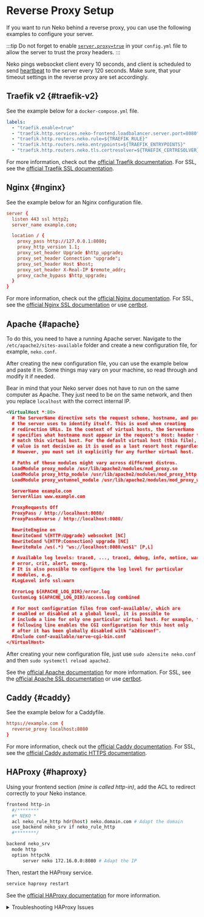 # Reverse Proxy Setup

If you want to run Neko behind a reverse proxy, you can use the following examples to configure your server.

:::tip
Do not forget to enable [`server.proxy=true`](/docs/v3/configuration#server.proxy) in your `config.yml` file to allow the server to trust the proxy headers.
:::

Neko pings websocket client every 10 seconds, and client is scheduled to send [heartbeat](/docs/v3/configuration#session.heartbeat_interval) to the server every 120 seconds. Make sure, that your timeout settings in the reverse proxy are set accordingly.

## Traefik v2 {#traefik-v2}

See the example below for a `docker-compose.yml` file.

```yaml title="docker-compose.yml"
labels:
  - "traefik.enable=true"
  - "traefik.http.services.neko-frontend.loadbalancer.server.port=8080"
  - "traefik.http.routers.neko.rule=${TRAEFIK_RULE}"
  - "traefik.http.routers.neko.entrypoints=${TRAEFIK_ENTRYPOINTS}"
  - "traefik.http.routers.neko.tls.certresolver=${TRAEFIK_CERTRESOLVER}"
```

For more information, check out the [official Traefik documentation](https://doc.traefik.io/traefik/v2.0/routing/routers/). For SSL, see the [official Traefik SSL documentation](https://doc.traefik.io/traefik/v2.0/https/acme/).

## Nginx {#nginx}

See the example below for an Nginx configuration file.

```conf title="/etc/nginx/sites-available/neko.conf"
server {
  listen 443 ssl http2;
  server_name example.com;

  location / {
    proxy_pass http://127.0.0.1:8080;
    proxy_http_version 1.1;
    proxy_set_header Upgrade $http_upgrade;
    proxy_set_header Connection "upgrade";
    proxy_set_header Host $host;
    proxy_set_header X-Real-IP $remote_addr;
    proxy_cache_bypass $http_upgrade;
  }
}
```

For more information, check out the [official Nginx documentation](https://nginx.org/en/docs/beginners_guide.html). For SSL, see the [official Nginx SSL documentation](https://nginx.org/en/docs/http/configuring_https_servers.html) or use [certbot](https://certbot.eff.org/instructions?ws=nginx&os=ubuntufocal).

## Apache {#apache}

To do this, you need to have a running Apache server. Navigate to the `/etc/apache2/sites-available` folder and create a new configuration file, for example, `neko.conf`.

After creating the new configuration file, you can use the example below and paste it in. Some things may vary on your machine, so read through and modify it if needed.

Bear in mind that your Neko server does not have to run on the same computer as Apache. They just need to be on the same network, and then you replace `localhost` with the correct internal IP.

```xml title="/etc/apache2/sites-available/neko.conf"
<VirtualHost *:80>
  # The ServerName directive sets the request scheme, hostname, and port that
  # the server uses to identify itself. This is used when creating
  # redirection URLs. In the context of virtual hosts, the ServerName
  # specifies what hostname must appear in the request's Host: header to
  # match this virtual host. For the default virtual host (this file), this
  # value is not decisive as it is used as a last resort host regardless.
  # However, you must set it explicitly for any further virtual host.

  # Paths of these modules might vary across different distros.
  LoadModule proxy_module /usr/lib/apache2/modules/mod_proxy.so
  LoadModule proxy_http_module /usr/lib/apache2/modules/mod_proxy_http.so
  LoadModule proxy_wstunnel_module /usr/lib/apache2/modules/mod_proxy_wstunnel.so

  ServerName example.com
  ServerAlias www.example.com

  ProxyRequests Off
  ProxyPass / http://localhost:8080/
  ProxyPassReverse / http://localhost:8080/

  RewriteEngine on
  RewriteCond %{HTTP:Upgrade} websocket [NC]
  RewriteCond %{HTTP:Connection} upgrade [NC]
  RewriteRule /ws(.*) "ws://localhost:8080/ws$1" [P,L]

  # Available log levels: trace8, ..., trace1, debug, info, notice, warn,
  # error, crit, alert, emerg.
  # It is also possible to configure the log level for particular
  # modules, e.g.
  #LogLevel info ssl:warn

  ErrorLog ${APACHE_LOG_DIR}/error.log
  CustomLog ${APACHE_LOG_DIR}/access.log combined

  # For most configuration files from conf-available/, which are
  # enabled or disabled at a global level, it is possible to
  # include a line for only one particular virtual host. For example, the
  # following line enables the CGI configuration for this host only
  # after it has been globally disabled with "a2disconf".
  #Include conf-available/serve-cgi-bin.conf
</VirtualHost>
```

After creating your new configuration file, just use `sudo a2ensite neko.conf` and then `sudo systemctl reload apache2`.

See the [official Apache documentation](https://httpd.apache.org/docs/2.4/vhosts/examples.html) for more information. For SSL, see the [official Apache SSL documentation](https://httpd.apache.org/docs/2.4/ssl/ssl_howto.html) or use [certbot](https://certbot.eff.org/instructions?ws=apache&os=snap).

## Caddy {#caddy}

See the example below for a Caddyfile.

```conf title="Caddyfile"
https://example.com {
  reverse_proxy localhost:8080
}
```

For more information, check out the [official Caddy documentation](https://caddyserver.com/docs/caddyfile). For SSL, see the [official Caddy automatic HTTPS documentation](https://caddyserver.com/docs/automatic-https).

## HAProxy {#haproxy}

Using your frontend section *(mine is called http-in)*, add the ACL to redirect correctly to your Neko instance.

```sh title="/etc/haproxy/haproxy.cfg"
frontend http-in
  #/********
  #* NEKO *
  acl neko_rule_http hdr(host) neko.domain.com # Adapt the domain
  use_backend neko_srv if neko_rule_http
  #********/

backend neko_srv
  mode http
  option httpchk
      server neko 172.16.0.0:8080 # Adapt the IP
```

Then, restart the HAProxy service.

```sh
service haproxy restart
```

See the [official HAProxy documentation](https://www.haproxy.com/documentation/haproxy-configuration-manual/1-8r1/) for more information.

<details>

<summary>Troubleshooting HAProxy Issues</summary>

If you're having trouble reaching your HAProxy instance, try the following steps:

1. **Check HAProxy Logs**  
    Verify what HAProxy is reporting by checking its status:
    ```sh
    service haproxy status
    ```

2. **Monitor Logs in Real-Time**  
    If the service is running and the ACL rule and backend configuration seem correct, tail the logs to investigate further:
    ```sh
    tail -f /var/log/haproxy.log
    ```
    Then, access your `neko.instance.com` and observe the logs for any issues.

3. **Adjust Timeout Settings**  
    Ensure the global timeout is set to 60 seconds to prevent premature request failures:
    ```sh
    global
      stats timeout 60s
    ```

4. **Configure Defaults Section**  
    Add the following settings to the `defaults` section to handle timeouts and forward headers properly:
    ```sh
    defaults
      option forwardfor
      timeout connect 30000
      timeout client  65000
      timeout server  65000
    ```

:::note
Don't forget to restart the service each time you modify the `.cfg` file!
:::

</details>
